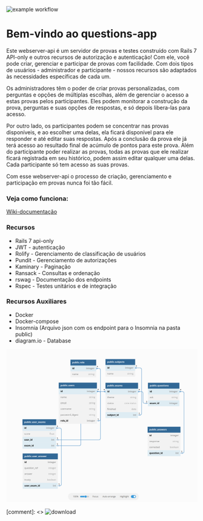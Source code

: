 ![example workflow](https://github.com/wlosantos/questions-app/actions/workflows/rubyonrails.yml/badge.svg)
# Bem-vindo ao questions-app

Este webserver-api é um servidor de provas e testes construído com Rails 7 API-only e outros recursos de autorização e autenticação! Com ele, você pode criar, gerenciar e participar de provas com facilidade. Com dois tipos de usuários - administrador e participante - nossos recursos são adaptados às necessidades específicas de cada um. 

Os administradores têm o poder de criar provas personalizadas, com perguntas e opções de múltiplas escolhas, além de gerenciar o acesso a estas provas pelos participantes. Eles podem monitorar a construção da prova, perguntas e suas opções de respostas, e só depois libera-las para acesso.

Por outro lado, os participantes podem se concentrar nas provas disponíveis, e ao escolher uma delas, ela ficará disponível para ele responder e até editar suas respostas. Após a conclusão da prova ele já terá acesso ao resultado final de acúmulo de pontos para este prova. Além do participante poder realizar as provas, todas as provas que ele realizar ficará registrada em seu histórico, podem assim editar qualquer uma delas. Cada participante só tem acesso as suas provas.

Com esse webserver-api o processo de criação, gerenciamento e participação em provas nunca foi tão fácil.

### Veja como funciona:
[Wiki-documentação](https://github.com/wlosantos/questions-app/wiki)

### Recursos
* Rails 7 api-only
* JWT - autenticação
* Rolify - Gerenciamento de classificação de usuários
* Pundit - Gerenciamento de autorizações
* Kaminary - Paginação
* Ransack - Consultas e ordenação
* rswag - Documentação dos endpoints
* Rspec - Testes unitários e de integração

### Recursos Auxiliares
* Docker
* Docker-compose
* Insomnia (Arquivo json com os endpoint para o Insomnia na pasta public)
* diagram.io - Database

<img src="https://github.com/wlosantos/questions-app/blob/develop/public/fractal_dbase.png" width="650" />


[comment]: <> ![download](https://img.shields.io/github/downloads/wlosantos/questions-app/total)
